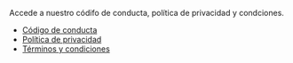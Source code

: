 Accede a nuestro códifo de conducta, política de privacidad y condciones.

- [Código de conducta](https://github.com/9punto5/condiciones/tree/main/codigo_de_conducta)
- [Política de privacidad](https://github.com/9punto5/condiciones/blob/main/politica_de_privacidad/README.md)
- [Términos y condiciones](https://github.com/9punto5/condiciones/blob/main/terminos_de_servicio/README.md)
